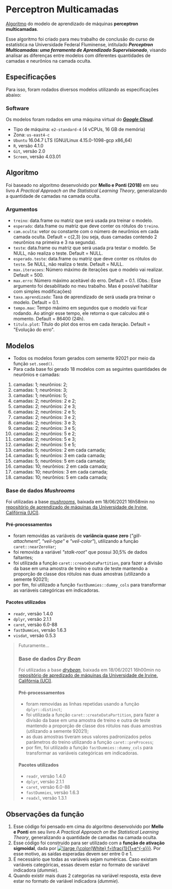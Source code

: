 # Perceptron Multicamadas
[Algoritmo](./MLP_Maqueise.R) do modelo de aprendizado de máquinas **perceptron multicamadas**. 

Esse algoritmo foi criado para meu trabalho de conclusão do curso de estatística na Universidade Federal Fluminense, intitulado ***Perceptron Multicamadas: uma ferramenta de Aprendizado Supervisionado***, visando analisar as diferenças entre modelos com diferentes quantidades de camadas e neurônios na camada oculta.

## Especificações
Para isso, foram rodados diversos modelos utilizando as especificações abaixo:

### Software
Os modelos foram rodados em uma máquina virtual do ***[Google Cloud](https://console.cloud.google.com/home/dashboard?project=metal-episode-321013)***.
- Tipo de máquina: `e2-standard-4` (4 vCPUs, 16 GB de memória)
- Zona: `us-east4-c`
- `Ubuntu` 16.04.7 LTS (GNU/Linux 4.15.0-1098-gcp x86_64)
- `R`, versão 4.1.0
- `Git`, versão 2.0
- `Screen`, versão 4.03.01

## Algoritmo
Foi baseado no algoritmo desenvolvido por **Mello e Ponti (2018)** em seu livro *A Practical Approach on the Statistical Learning Theory*, generalizando a quantidade de camadas na camada oculta.

### Argumentos
- `treino`: data.frame ou matriz que será usada pra treinar o modelo. 
- `esperado`: data.frame ou matriz que deve conter os rótulos do `treino`. 
- `cam.oculta`: vetor ou constante com o número de neurônios em cada camada oculta. Default = c(2,3) (ou seja, duas camadas contendo 2 neurônios na primeira e 3 na segunda).
- `teste`: data.frame ou matriz que será usada pra testar o modelo. Se NULL, não realiza o teste. Default = NULL.
- `esperado.teste`: data.frame ou matriz que deve conter os rótulos do `teste`. Se NULL, não realiza o teste. Default = NULL.
- `max.iteracoes`: Número máximo de iterações que o modelo vai realizar. Default = 500.
- `max.erro`: Número máximo aceitável do erro. Default = 0.1. (Obs.: Esse argumento foi desabilitado no meu trabalho. Mas é possível habilitar com simples modificações) 
- `taxa.aprendizado`: Taxa de aprendizado de será usada pra treinar o modelo. Default = 0.1.
- `tempo.max`: Tempo máximo em segundos que o modelo vai ficar rodando. Ao atingir esse tempo, ele retorna o que calculou até o momento. Default = 86400 (24h).
- `titulo.plot`: Título do plot dos erros em cada iteração. Default = "Evolução do erro".

## Modelos
- Todos os modelos foram gerados com semente 92021 por meio da função `set.seed()`.
- Para cada base foi gerado 18 modelos com as seguintes quantidades de neurônios e camadas:
 1. camadas: 1;  neurônios: 2;
 2.  camadas: 1;  neurônios: 3;
 3.  camadas: 1;  neurônios: 5;
 4.  camadas: 2;  neurônios: 2 e 2;
 5.  camadas: 2;  neurônios: 2 e 3;
 6.  camadas: 2;  neurônios: 2 e 5;
 7.  camadas: 2;  neurônios: 3 e 2;
 8.  camadas: 2;  neurônios: 3 e 3;
 9.  camadas: 2;  neurônios: 3 e 5;
 10. camadas: 2;  neurônios: 5 e 2;
 11. camadas: 2;  neurônios: 5 e 3;
 12. camadas: 2;  neurônios: 5 e 5;
 13. camadas: 5;  neurônios: 2 em cada camada;
 14. camadas: 5;  neurônios: 3 em cada camada;
 15. camadas: 5;  neurônios: 5 em cada camada;
 16. camadas: 10; neurônios: 2 em cada camada;
 17. camadas: 10; neurônios: 3 em cada camada;
 18. camadas: 10; neurônios: 5 em cada camada;
 
### Base de dados *Mushrooms*
Foi utilizadas a base *[mushrooms](./mushrooms)*, baixada em 18/06/2021 16h58min no [repositório de aprendizado de máquinas da Universidade de Irvine, Califórnia (UCI)](https://archive.ics.uci.edu/ml/datasets/mushroom).

#### Pré-processamentos 
+ foram removidas as variáveis de **variância quase zero** (*"gill-attachment", "veil-type"* e *"veil-color"*), utilizando a função `caret::nearZeroVar`;
+ foi removida a variável *"stalk-root"* que possui 30,5% de dados faltantes;
+ foi utilizada a função `caret::createDataPartition`, para fazer a divisão da base em uma amostra de treino e outra de teste mantendo a proporção de classe dos rótulos nas duas amostras (utilizando a semente 92021); 
+ por fim, foi utilizado a função `fastDummies::dummy_cols` para transformar as variáveis categóricas em indicadoras.

#### Pacotes utilizados
+ `readr`, versão 1.4.0
+ `dplyr`, versão 2.1.1
+ `caret`, versão 6.0-88
+ `fastDummies`, versão 1.6.3
+ `visdat`, versão 0.5.3

> Futuramente...
> 
> ### Base de dados *Dry Bean*
> Foi utilizadas a base *[drybean](./drybean)*, baixada em 18/06/2021 16h00min no [repositório de apredizado de máquinas da Universidade de Irvine, Califórnia (UCI)](https://archive.ics.uci.edu/ml/datasets/Dry+Bean+Dataset).
>
> #### Pré-processamentos 
> + foram removidas as linhas repetidas usando a função `dplyr::distinct`;
> + foi utilizada a função `caret::createDataPartition`, para fazer a divisão da base em uma amostra de treino e outra de teste mantendo a proporção de classe dos rótulos nas duas amostras (utilizando a semente 92021); 
> + as duas amostras tiveram seus valores padronizados pelos parâmetros do treino utilizando a função `caret::preProcess`;
> + por fim, foi utilizado a função `fastDummies::dummy_cols` para transformar as variáveis categóricas em indicadoras.
>
> #### Pacotes utilizados
> + `readr`, versão 1.4.0
> + `dplyr`, versão 2.1.1
> + `caret`, versão 6.0-88
> + `fastDummies`, versão 1.6.3
> + `readxl`, versão 1.3.1


## Observações da função
1. Esse código foi pensado em cima do algoritmo desenvolvido por **Mello e Ponti** em seu livro *A Practical Approach on the Statistical Learning Theory*, generalizando a quantidade de camadas na camada oculta.
2. Esse código foi construído para ser utilizado com a **função de ativação sigmoidal**, dada por   <a href="https://www.codecogs.com/eqnedit.php?latex=\inline&space;\dpi{150}&space;\bg_black&space;\large&space;{\color{White}&space;f=\frac{1}{1&plus;e^{-x}}}" target="_blank"><img src="https://latex.codecogs.com/gif.latex?\inline&space;\dpi{150}&space;\bg_gray&space;\large&space;{\color{White}&space;f(x)=\frac{1}{1&plus;e^{-x}}}" title="\large {\color{White} f=\frac{1}{1+e^{-x}}}" /></a>. Por esse motivo, as saídas esperadas devem ser entre 0 e 1.
3. É necessário que todas as variáveis sejam numéricas. Caso existam variáveis categóricas, essas devem estar no formato de variável indicadora (*dummie*).
4. Quando existir mais duas 2 categorias na variável resposta, esta deve estar no formato de variável indicadora (*dummie*).
